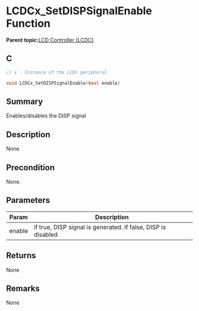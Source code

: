 # LCDCx\_SetDISPSignalEnable Function

**Parent topic:**[LCD Controller \(LCDC\)](GUID-6C399A67-3956-464B-9055-02C390FC3228.md)

## C

```c
// x - Instance of the LCDC peripheral

void LCDCx_SetDISPSignalEnable(bool enable)
```

## Summary

Enables/disables the DISP signal

## Description

None

## Precondition

None.

## Parameters

|Param|Description|
|-----|-----------|
|enable|if true, DISP signal is generated. if false, DISP is disabled|

## Returns

None

## Remarks

None


